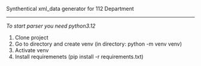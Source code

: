Synthentical xml_data generator for 112 Department
* * * 
_To start parser you need python3.12_

1.  Clone project
2.  Go to directory and create venv (in directory: python -m venv venv)
3.  Activate venv
4.  Install requiremenets (pip install -r requirements.txt)
   

